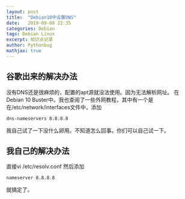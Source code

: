 ```yaml
---
layout: post
title:  "Debian10中设置DNS"
date:   2019-09-08 22:35
categories: Debian
tags: Debian Linux
excerpt: 知识点记录
author: Pythonbug
mathjax: true
---
```


## 谷歌出来的解决办法
没有DNS还是很麻烦的，配置的apt源就没法使用。因为无法解析网址。
在Debian 10 Buster中。我也查阅了一些外网教程，其中有一个是在/etc/network/interfaces文件中，添加
```
dns-nameservers 8.8.8.8
```
我自己试了一下没什么卵用。不知道怎么回事。你们可以自己试一下。

## 我自己的解决办法
直接vi /etc/resolv.conf
然后添加
```
nameserver 8.8.8.8
```
就搞定了。